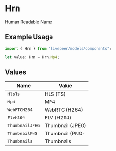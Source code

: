 # Hrn

Human Readable Name

## Example Usage

```typescript
import { Hrn } from "livepeer/models/components";

let value: Hrn = Hrn.Mp4;
```

## Values

| Name             | Value            |
| ---------------- | ---------------- |
| `HlsTs`          | HLS (TS)         |
| `Mp4`            | MP4              |
| `WebRTCH264`     | WebRTC (H264)    |
| `FlvH264`        | FLV (H264)       |
| `ThumbnailJPEG`  | Thumbnail (JPEG) |
| `ThumbnailPNG`   | Thumbnail (PNG)  |
| `Thumbnails`     | Thumbnails       |